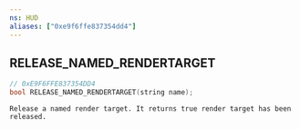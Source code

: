 ```yaml
---
ns: HUD
aliases: ["0xe9f6ffe837354dd4"]
---
```

## RELEASE_NAMED_RENDERTARGET

```c
// 0xE9F6FFE837354DD4
bool RELEASE_NAMED_RENDERTARGET(string name);
```

```
Release a named render target. It returns true render target has been released.
```
